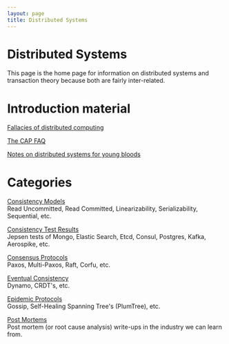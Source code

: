 ```yaml
---
layout: page
title: Distributed Systems
---
```


# Distributed Systems

This page is the home page for information on distributed systems and transaction theory because both are fairly inter-related.

# Introduction material
[Fallacies of distributed computing](http://en.wikipedia.org/wiki/Fallacies_of_distributed_computing)

[The CAP FAQ](http://henryr.github.io/cap-faq/)

[Notes on distributed systems for young bloods](http://www.somethingsimilar.com/2013/01/14/notes-on-distributed-systems-for-young-bloods/)

# Categories
[Consistency Models](consistency-models.html)    
Read Uncommitted, Read Committed, Linearizability, Serializability, Sequential, etc.

[Consistency Test Results](consistency-test-results.html)    
Jepsen tests of Mongo, Elastic Search, Etcd, Consul, Postgres, Kafka, Aerospike, etc.

[Consensus Protocols](consensus-protocols.html)    
Paxos, Multi-Paxos, Raft, Corfu, etc.

[Eventual Consistency](eventual-consistency.html)    
Dynamo, CRDT's, etc.

[Epidemic Protocols](epidemic-protocols.html)    
Gossip, Self-Healing Spanning Tree's (PlumTree), etc.

[Post Mortems](post-mortems.html)    
Post mortem (or root cause analysis) write-ups in the industry we can learn from.